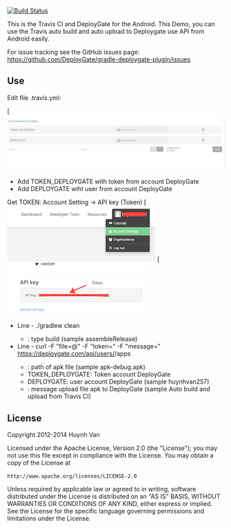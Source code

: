 [![Build Status](https://travis-ci.org/huynhvan257/android-travis-ci-demo.png?branch=master)](https://travis-ci.org/huynhvan257/android-travis-ci-demo)

This is the Travis CI and DeployGate for the Android.
This Demo, you can use the Travis auto build and auto upload to Deploygate use API from Android easily.

For issue tracking see the GitHub issues page: https://github.com/DeployGate/gradle-deploygate-plugin/issues

## Use
Edit file .travis.yml:

[![Build Status](https://raw.githubusercontent.com/huynhvan257/android-travis-ci-demo/master/image/add_env_variable.png)
- Add TOKEN_DEPLOYGATE with token from account DeployGate
- Add DEPLOYGATE wiht user from account DeployGate
 
Get TOKEN: Account Setting -> API key (Token)
[![Build Status](https://raw.githubusercontent.com/huynhvan257/android-travis-ci-demo/master/image/get-app-token.png)
[![Build Status](https://raw.githubusercontent.com/huynhvan257/android-travis-ci-demo/master/image/api-token.png)




+ Line - ./gradlew clean <type-build>
    - <type-build> : type build (sample assembleRelease)
+ Line - curl -F "file=@<path-apk>" -F "token=<Token>" -F "message=<message>" https://deploygate.com/api/users/<account-name>/apps
    - <path-apk>: path of apk file (sample apk-debug.apk)
    - TOKEN_DEPLOYGATE: Token account DeployGate
    - DEPLOYGATE: user account DeployGate (sample huynhvan257)
    - <message>: message upload file apk to DeployGate (sample Auto build and upload from Travis CI)


## License
Copyright 2012-2014 Huynh Van

Licensed under the Apache License, Version 2.0 (the "License"); you may not use this file except in compliance with the License. You may obtain a copy of the License at

```
http://www.apache.org/licenses/LICENSE-2.0
```
Unless required by applicable law or agreed to in writing, software distributed under the License is distributed on an "AS IS" BASIS, WITHOUT WARRANTIES OR CONDITIONS OF ANY KIND, either express or implied. See the License for the specific language governing permissions and limitations under the License.
